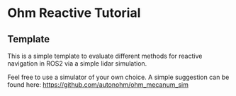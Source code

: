 # Ohm Reactive Tutorial

## Template
This is a simple template to evaluate different methods for reactive navigation in ROS2 via a simple lidar simulation. 

Feel free to use a simulator of your own choice. A simple suggestion can be found here: https://github.com/autonohm/ohm_mecanum_sim
